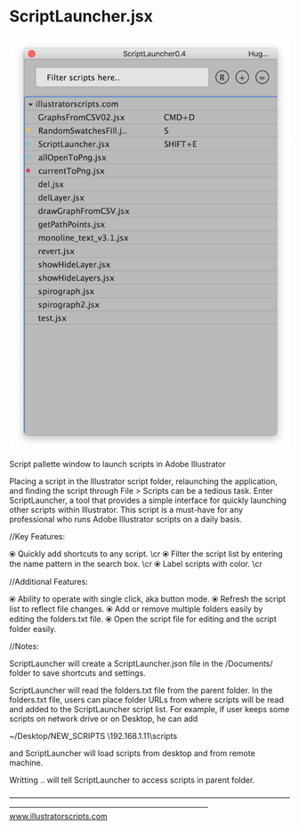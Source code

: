 # ScriptLauncher.jsx 

![Script pallette window to launch scripts in Adobe Illustrator](.crap/fullClean.png?raw=true "ScriptLauncher.jsx")



Script pallette window to launch scripts in Adobe Illustrator


Placing a script in the Illustrator script folder, relaunching the application, and finding the script through File > Scripts can be a tedious task. Enter ScriptLauncher, a tool that provides a simple interface for quickly launching other scripts within Illustrator. This script is a must-have for any professional who runs Adobe Illustrator scripts on a daily basis.

//Key Features:

⦿ Quickly add shortcuts to any script. \cr
⦿ Filter the script list by entering the name pattern in the search box. \cr
⦿ Label scripts with color. \cr



//Additional Features:

⦿ Ability to operate with single click, aka button mode.
⦿ Refresh the script list to reflect file changes.
⦿ Add or remove multiple folders easily by editing the folders.txt file.
⦿ Open the script file for editing and the script folder easily.



//Notes:

ScriptLauncher will create a ScriptLauncher.json file in the <User>/Documents/ folder to save shortcuts and settings.

ScriptLauncher will read the folders.txt file from the parent folder. In the folders.txt file, users can place folder URLs from where scripts will be read and added to the ScriptLauncher script list. For example, if user keeps some scripts on network drive or on Desktop, he can add 

~/Desktop/NEW_SCRIPTS 
\\192.168.1.11\scripts

and ScriptLauncher will load scripts from desktop and from remote machine.

Writting .. will tell ScriptLauncher to access scripts in parent folder.




–––––––––––––––––––––––––––––––––––––––––––––––––––––––––––––––––––––––––––––––––––––––––––––––––––––––––––––––––––––––––––
<a href="http://www.illustratorscripts.com">www.illustratorscripts.com</a>